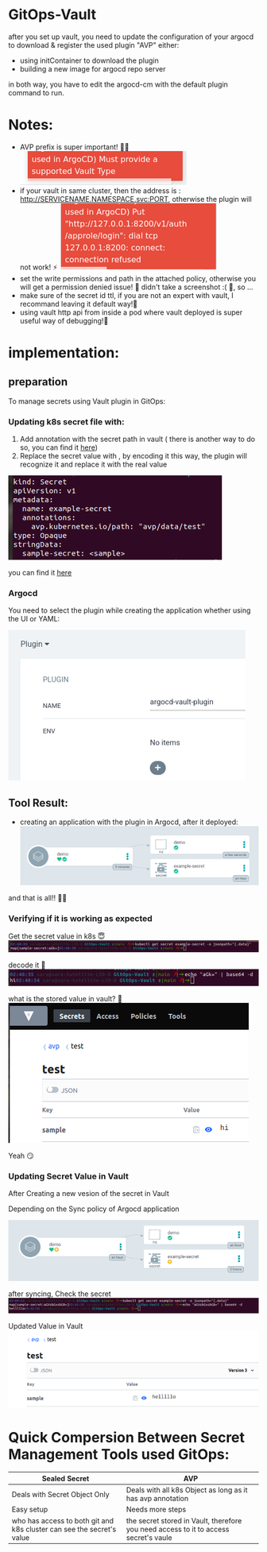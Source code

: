 # GitOps-Vault
after you set up vault, you need to update the configuration of your argocd to download & register the used plugin "AVP" either:
- using initContainer to download the plugin 
- building a new image for argocd repo server

in both way, you have to edit the argocd-cm with the default plugin command to run.

# Notes:
- AVP prefix is super important! :rotating_light::fire:
![Image 1](image/avp-prefix.png)
- if your vault in same cluster, then the address is : http://SERVICENAME.NAMESPACE.svc:PORT, otherwise the plugin will not work! :zap:
![Image 2](image/address.png)
- set the write permissions and path in the attached policy, otherwise you will get a permission denied issue! :stop_sign:
didn't take a screenshot :( :grimacing:, so ...
- make sure of the secret id ttl, if you are not an expert with vault, I recommand leaving it default way!:vertical_traffic_light:
- using vault http api from inside a pod where vault deployed is super useful way of debugging!:construction:

# implementation:

## preparation
To manage secrets using Vault plugin in GitOps:

### Updating k8s secret file with:
1. Add annotation with the secret path in vault ( there is another way to do so, you can find it [here](https://github.com/IBM/argocd-vault-plugin#how-it-works))
2. Replace the secret value with <KEY-NAME>, by encoding it this way, the plugin will recognize it and replace it with the real value

![Image 3](image/secret-yaml.png)

you can find it [here](https://github.com/saloyiana/demo)

### Argocd 
You need to select the plugin while creating the application whether using the UI or YAML:

![Image 4](image/argocd-plugin.png)

## Tool Result:

- creating an application with the plugin in Argocd, after it deployed:
![Image 5](image/argocd.png)

and that is all!! :woman_juggling:

### Verifying if it is working as expected

Get the secret value in k8s :innocent:
![Image 6](image/secret-value.png)

decode it :thinking:
![Image 7](image/decoded-secret.png)

what is the stored value in vault? :raised_eyebrow:
![Image 8](image/vault.png)

Yeah :smirk:

### Updating Secret Value in Vault

After Creating a new vesion of the secret in Vault

Depending on the Sync policy of Argocd application

![Image 9](image/argocd-updated.png)

after syncing, Check the secret 
![Image 10](image/secret-updated.png)

Updated Value in Vault 
![Image 11](image/vault-updated.png)


# Quick Compersion Between Secret Management Tools used GitOps: 

| Sealed Secret | AVP           |
| ------------- | ------------- |
| Deals with Secret Object Only  | Deals with all k8s Object as long as it has avp annotation  |
| Easy setup | Needs more steps  |
| who has access to both git and k8s cluster can see the secret's value | the secret stored in Vault, therefore you need access to it to access secret's vaule 


